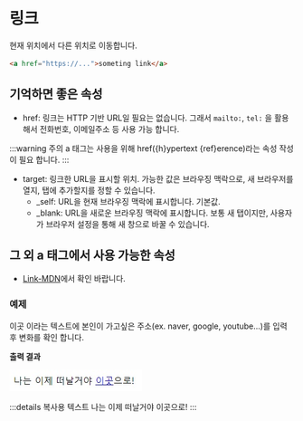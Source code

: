 # 링크

현재 위치에서 다른 위치로 이동합니다.

```html
<a href="https://...">someting link</a>
```

## 기억하면 좋은 속성

- href: 링크는 HTTP 기반 URL일 필요는 없습니다. 그래서 `mailto:`, `tel:` 을 활용 해서 전화번호, 이메일주소 등 사용 가능 합니다.

:::warning 주의
a 태그는 사용을 위해 href({h}ypertext {ref}erence)라는 속성 작성이 필요 합니다.
:::

- target: 링크한 URL을 표시할 위치. 가능한 값은 브라우징 맥락으로, 새 브라우저를 열지, 탭에 추가할지를 정할 수 있습니다.
  - \_self: URL을 현재 브라우징 맥락에 표시합니다. 기본값.
  - \_blank: URL을 새로운 브라우징 맥락에 표시합니다. 보통 새 탭이지만, 사용자가 브라우저 설정을 통해 새 창으로 바꿀 수 있습니다.

## 그 외 a 태그에서 사용 가능한 속성

- [Link-MDN](https://developer.mozilla.org/ko/docs/Web/HTML/Element/a)에서 확인 바랍니다.

### 예제

이곳 이라는 텍스트에 본인이 가고싶은 주소(ex. naver, google, youtube...)를 입력 후 변화를 확인 합니다.

**출력 결과**

![emphasis 연습](../.vuepress/public/images/example/link.jpg)

:::details 복사용 텍스트
나는 이제 떠날거야 이곳으로!
:::

